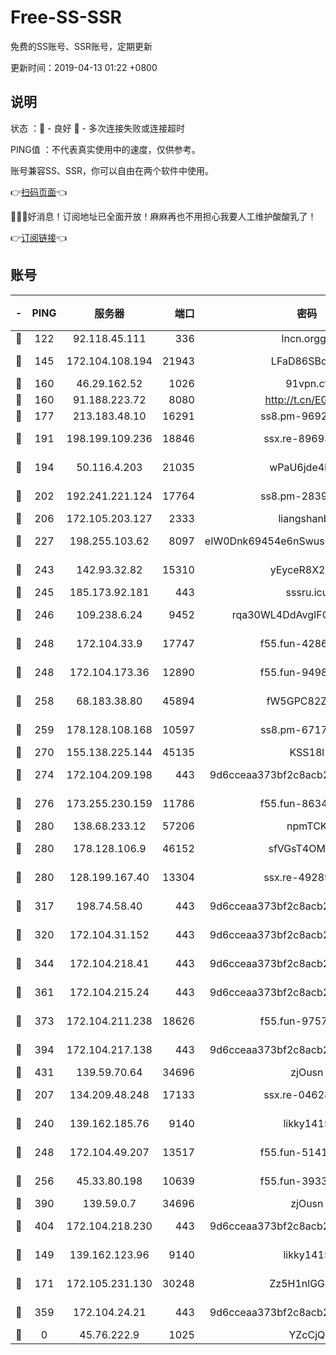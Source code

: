 # Free-SS-SSR

免费的SS账号、SSR账号，定期更新

更新时间：2019-04-13 01:22 +0800

## 说明

状态     ：🙂 - 良好 🙁 - 多次连接失败或连接超时

PING值   ：不代表真实使用中的速度，仅供参考。

账号兼容SS、SSR，你可以自由在两个软件中使用。

👉[扫码页面](https://liesauer.github.io/Free-SS-SSR/)👈

🎉🎉🎉好消息！订阅地址已全面开放！麻麻再也不用担心我要人工维护酸酸乳了！

👉[订阅链接](https://www.liesauer.net/yogurt/subscribe?ACCESS_TOKEN=DAYxR3mMaZAsaqUb)👈

## 账号

|-|PING|服务器|端口|密码|加密方式|区域|
|:----:|:----:|:-----:|-----:|:----:|:----:|:----:|
|🙂|122|92.118.45.111|336|lncn.orgg8|rc4|JP|
|🙂|145|172.104.108.194|21943|LFaD86SBq2lY|aes-256-cfb|JP|
|🙂|160|46.29.162.52|1026|91vpn.cf|rc4-md5|RU|
|🙂|160|91.188.223.72|8080|http://t.cn/EGJIyrl|rc4-md5|RU|
|🙂|177|213.183.48.10|16291|ss8.pm-96924335|rc4-md5|RU|
|🙂|191|198.199.109.236|18846|ssx.re-89693716|aes-256-cfb|US|
|🙂|194|50.116.4.203|21035|wPaU6jde4NZT|aes-256-cfb|US|
|🙂|202|192.241.221.124|17764|ss8.pm-28390943|aes-256-cfb|US|
|🙂|206|172.105.203.127|2333|liangshanbo|chacha20|JP|
|🙂|227|198.255.103.62|8097|eIW0Dnk69454e6nSwuspv9DmS201tQ0D|aes-256-cfb|US|
|🙂|243|142.93.32.82|15310|yEyceR8X2EVd|aes-256-cfb|GB|
|🙂|245|185.173.92.181|443|sssru.icu|rc4-md5|RU|
|🙂|246|109.238.6.24|9452|rqa30WL4DdAvgIFG6Fs3znzTa|aes-256-cfb|FR|
|🙂|248|172.104.33.9|17747|f55.fun-42868273|aes-256-cfb|SG|
|🙂|248|172.104.173.36|12890|f55.fun-94987367|aes-256-cfb|SG|
|🙂|258|68.183.38.80|45894|fW5GPC82Z97G|aes-256-cfb|GB|
|🙂|259|178.128.108.168|10597|ss8.pm-67175616|aes-256-cfb|SG|
|🙂|270|155.138.225.144|45135|KSS18l|rc4-md5|US|
|🙂|274|172.104.209.198|443|9d6cceaa373bf2c8acb22e60b6a58be6|aes-256-cfb|US|
|🙂|276|173.255.230.159|11786|f55.fun-86343613|aes-256-cfb|US|
|🙂|280|138.68.233.12|57206|npmTCK|rc4-md5|US|
|🙂|280|178.128.106.9|46152|sfVGsT4OMxHC|aes-256-cfb|SG|
|🙂|280|128.199.167.40|13304|ssx.re-49289283|aes-256-cfb|SG|
|🙂|317|198.74.58.40|443|9d6cceaa373bf2c8acb22e60b6a58be6|aes-256-cfb|US|
|🙂|320|172.104.31.152|443|9d6cceaa373bf2c8acb22e60b6a58be6|aes-256-cfb|US|
|🙂|344|172.104.218.41|443|9d6cceaa373bf2c8acb22e60b6a58be6|aes-256-cfb|US|
|🙂|361|172.104.215.24|443|9d6cceaa373bf2c8acb22e60b6a58be6|aes-256-cfb|US|
|🙂|373|172.104.211.238|18626|f55.fun-97572948|aes-256-cfb|US|
|🙂|394|172.104.217.138|443|9d6cceaa373bf2c8acb22e60b6a58be6|aes-256-cfb|US|
|🙂|431|139.59.70.64|34696|zjOusn|chacha20|IN|
|🙂|207|134.209.48.248|17133|ssx.re-04628910|aes-256-cfb|US|
|🙂|240|139.162.185.76|9140|likky1415|aes-256-cfb|DE|
|🙂|248|172.104.49.207|13517|f55.fun-51412965|aes-256-cfb|SG|
|🙂|256|45.33.80.198|10639|f55.fun-39338506|aes-256-cfb|US|
|🙂|390|139.59.0.7|34696|zjOusn|chacha20|IN|
|🙂|404|172.104.218.230|443|9d6cceaa373bf2c8acb22e60b6a58be6|aes-256-cfb|US|
|🙁|149|139.162.123.96|9140|likky1415|aes-256-cfb|JP|
|🙁|171|172.105.231.130|30248|Zz5H1nlGGKHx|aes-256-cfb|JP|
|🙁|359|172.104.24.21|443|9d6cceaa373bf2c8acb22e60b6a58be6|aes-256-cfb|US|
|🙁|0|45.76.222.9|1025|YZcCjQ|rc4-md5|JP|
